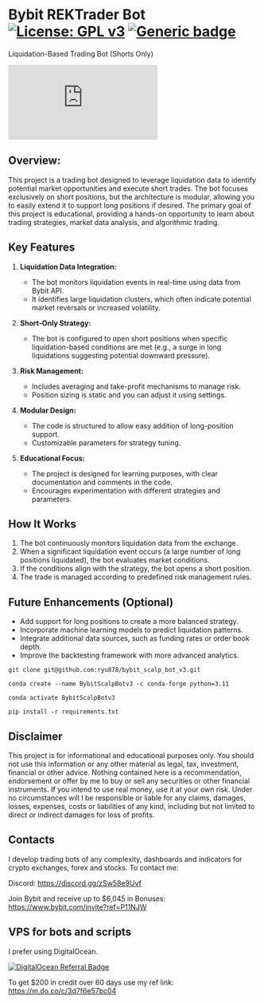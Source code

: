 # Bybit REKTrader Bot [![License: GPL v3](https://img.shields.io/badge/License-GPLv3-blue.svg)](https://aadresearch.xyz) [![Generic badge](https://img.shields.io/badge/Python-3.8+-<COLOR>.svg)](https://aadresearch.xyz) 
Liquidation-Based Trading Bot (Shorts Only)

[![Latest release](https://badgen.net/github/release/Naereen/Strapdown.js)](https://aadresearch.xyz)

## Overview:
This project is a trading bot designed to leverage liquidation data to identify potential market opportunities and execute short trades. The bot focuses exclusively on short positions, but the architecture is modular, allowing you to easily extend it to support long positions if desired. The primary goal of this project is educational, providing a hands-on opportunity to learn about trading strategies, market data analysis, and algorithmic trading.

## Key Features
1. **Liquidation Data Integration:**
   - The bot monitors liquidation events in real-time using data from Bybit API.
   - It identifies large liquidation clusters, which often indicate potential market reversals or increased volatility.

2. **Short-Only Strategy:**
   - The bot is configured to open short positions when specific liquidation-based conditions are met (e.g., a surge in long liquidations suggesting potential downward pressure).

3. **Risk Management:**
   - Includes averaging and take-profit mechanisms to manage risk.
   - Position sizing is static and you can adjust it using settings.

4. **Modular Design:**
   - The code is structured to allow easy addition of long-position support.
   - Customizable parameters for strategy tuning.

5. **Educational Focus:**
   - The project is designed for learning purposes, with clear documentation and comments in the code.
   - Encourages experimentation with different strategies and parameters.


## How It Works
1. The bot continuously monitors liquidation data from the exchange.
2. When a significant liquidation event occurs (a large number of long positions liquidated), the bot evaluates market conditions.
3. If the conditions align with the strategy, the bot opens a short position.
4. The trade is managed according to predefined risk management rules.

## Future Enhancements (Optional)
- Add support for long positions to create a more balanced strategy.
- Incorporate machine learning models to predict liquidation patterns.
- Integrate additional data sources, such as funding rates or order book depth.
- Improve the backtesting framework with more advanced analytics.


```
git clone git@github.com:ryu878/bybit_scalp_bot_v3.git

conda create --name BybitScalpBotv3 -c conda-forge python=3.11

conda activate BybitScalpBotv3

pip install -r requirements.txt
```
## Disclaimer
This project is for informational and educational purposes only. You should not use this information or any other material as legal, tax, investment, financial or other advice. Nothing contained here is a recommendation, endorsement or offer by me to buy or sell any securities or other financial instruments. If you intend to use real money, use it at your own risk. Under no circumstances will I be responsible or liable for any claims, damages, losses, expenses, costs or liabilities of any kind, including but not limited to direct or indirect damages for loss of profits.

## Contacts
I develop trading bots of any complexity, dashboards and indicators for crypto exchanges, forex and stocks.
To contact me:

Discord: https://discord.gg/zSw58e9Uvf

Join Bybit and receive up to $6,045 in Bonuses: https://www.bybit.com/invite?ref=P11NJW

## VPS for bots and scripts
I prefer using DigitalOcean.
  
[![DigitalOcean Referral Badge](https://web-platforms.sfo2.digitaloceanspaces.com/WWW/Badge%202.svg)](https://www.digitalocean.com/?refcode=3d7f6e57bc04&utm_campaign=Referral_Invite&utm_medium=Referral_Program&utm_source=badge)
  
To get $200 in credit over 60 days use my ref link: https://m.do.co/c/3d7f6e57bc04
